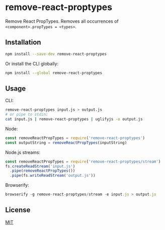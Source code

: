 # remove-react-proptypes

Remove React PropTypes. Removes all occurrences of `<component>.propTypes = <types>`.

## Installation

```bash
npm install --save-dev remove-react-proptypes
```

Or install the CLI globally:

```bash
npm install --global remove-react-proptypes
```

## Usage

CLI:

```bash
remove-react-proptypes input.js > output.js
# or pipe to stdin:
cat input.js | remove-react-proptypes | uglifyjs -o output.js
```

Node:

```js
const removeReactPropTypes = require('remove-react-proptypes')
const outputString = removeReactPropTypes(inputString)
```

Node.js streams:

```js
const removeReactPropTypes = require('remove-react-proptypes/stream')
fs.createReadStream('input.js')
  .pipe(removeReactPropTypes())
  .pipe(fs.writeReadStream('output.js'))
```

Browserify:

```js
browserify -g remove-react-proptypes/stream -e input.js > output.js
```

## License

[MIT](./LICENSE)
